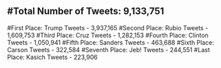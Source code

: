 #Total Number of Tweets: 9,133,751 
---
#First Place: Trump Tweets - 3,937,165
#Second Place: Rubio Tweets - 1,609,753
#Third Place: Cruz Tweets - 1,282,153
#Fourth Place: Clinton Tweets - 1,050,941
#Fifth Place: Sanders Tweets - 463,688
#Sixth Place: Carson Tweets - 322,584
#Seventh Place: Jeb! Tweets - 244,551
#Last Place: Kasich Tweets - 223,906
